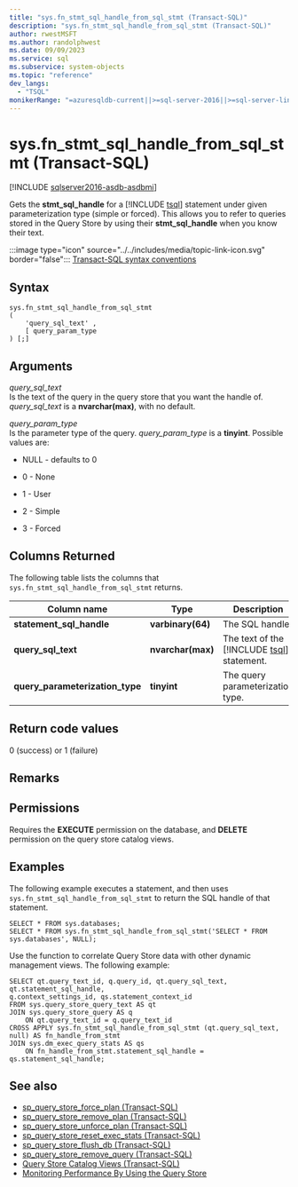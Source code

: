 ```yaml
---
title: "sys.fn_stmt_sql_handle_from_sql_stmt (Transact-SQL)"
description: "sys.fn_stmt_sql_handle_from_sql_stmt (Transact-SQL)"
author: rwestMSFT
ms.author: randolphwest
ms.date: 09/09/2023
ms.service: sql
ms.subservice: system-objects
ms.topic: "reference"
dev_langs:
  - "TSQL"
monikerRange: "=azuresqldb-current||>=sql-server-2016||>=sql-server-linux-2017||=azuresqldb-mi-current"
---
```


# sys.fn_stmt_sql_handle_from_sql_stmt (Transact-SQL)

[!INCLUDE [sqlserver2016-asdb-asdbmi](../../includes/applies-to-version/sqlserver2016-asdb-asdbmi.md)]

Gets the **stmt_sql_handle** for a [!INCLUDE [tsql](../../includes/tsql-md.md)] statement under given parameterization type (simple or forced). This allows you to refer to queries stored in the Query Store by using their **stmt_sql_handle** when you know their text.

:::image type="icon" source="../../includes/media/topic-link-icon.svg" border="false"::: [Transact-SQL syntax conventions](../../t-sql/language-elements/transact-sql-syntax-conventions-transact-sql.md)

## Syntax

```syntaxsql
sys.fn_stmt_sql_handle_from_sql_stmt
(
    'query_sql_text' ,
    [ query_param_type
) [;]
```

## Arguments

*query_sql_text*  
Is the text of the query in the query store that you want the handle of. *query_sql_text* is a **nvarchar(max)**, with no default.

*query_param_type*  
Is the parameter type of the query. *query_param_type* is a **tinyint**. Possible values are:

- NULL - defaults to 0

- 0 - None

- 1 - User

- 2 - Simple

- 3 - Forced

## Columns Returned

The following table lists the columns that `sys.fn_stmt_sql_handle_from_sql_stmt` returns.

| Column name | Type | Description |
| --- | --- | --- |
| **statement_sql_handle** | **varbinary(64)** | The SQL handle. |
| **query_sql_text** | **nvarchar(max)** | The text of the [!INCLUDE [tsql](../../includes/tsql-md.md)] statement. |
| **query_parameterization_type** | **tinyint** | The query parameterization type. |

## Return code values

0 (success) or 1 (failure)

## Remarks

## Permissions

Requires the **EXECUTE** permission on the database, and **DELETE** permission on the query store catalog views.

## Examples

The following example executes a statement, and then uses `sys.fn_stmt_sql_handle_from_sql_stmt` to return the SQL handle of that statement.

```
SELECT * FROM sys.databases;
SELECT * FROM sys.fn_stmt_sql_handle_from_sql_stmt('SELECT * FROM sys.databases', NULL);
```

Use the function to correlate Query Store data with other dynamic management views. The following example:

```
SELECT qt.query_text_id, q.query_id, qt.query_sql_text, qt.statement_sql_handle,
q.context_settings_id, qs.statement_context_id
FROM sys.query_store_query_text AS qt
JOIN sys.query_store_query AS q
    ON qt.query_text_id = q.query_text_id
CROSS APPLY sys.fn_stmt_sql_handle_from_sql_stmt (qt.query_sql_text, null) AS fn_handle_from_stmt
JOIN sys.dm_exec_query_stats AS qs
    ON fn_handle_from_stmt.statement_sql_handle = qs.statement_sql_handle;
```

## See also

- [sp_query_store_force_plan (Transact-SQL)](../../relational-databases/system-stored-procedures/sp-query-store-force-plan-transact-sql.md)
- [sp_query_store_remove_plan (Transact-SQL)](../../relational-databases/system-stored-procedures/sp-query-store-remove-plan-transact-sql.md)
- [sp_query_store_unforce_plan (Transact-SQL)](../../relational-databases/system-stored-procedures/sp-query-store-unforce-plan-transact-sql.md)
- [sp_query_store_reset_exec_stats (Transact-SQL)](../../relational-databases/system-stored-procedures/sp-query-store-reset-exec-stats-transact-sql.md)
- [sp_query_store_flush_db (Transact-SQL)](../../relational-databases/system-stored-procedures/sp-query-store-flush-db-transact-sql.md)
- [sp_query_store_remove_query (Transact-SQL)](../../relational-databases/system-stored-procedures/sp-query-store-remove-query-transact-sql.md)
- [Query Store Catalog Views (Transact-SQL)](../../relational-databases/system-catalog-views/query-store-catalog-views-transact-sql.md)
- [Monitoring Performance By Using the Query Store](../../relational-databases/performance/monitoring-performance-by-using-the-query-store.md)
